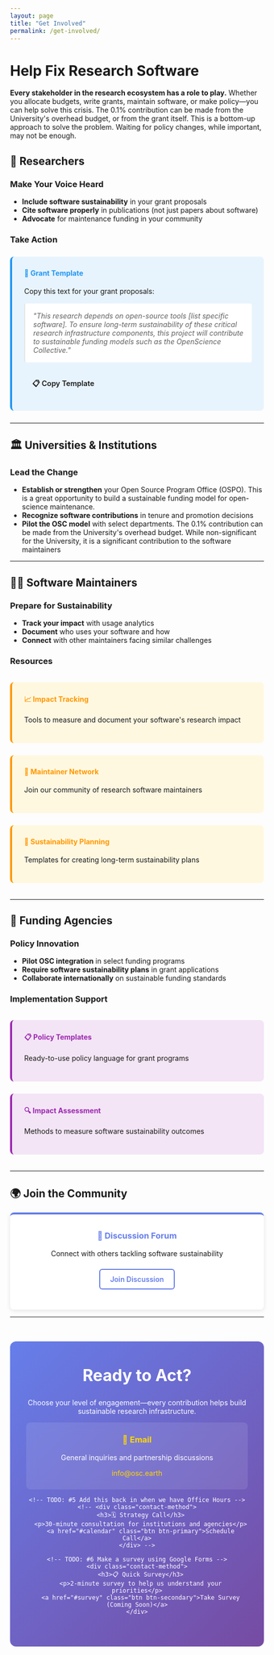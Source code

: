 ```yaml
---
layout: page
title: "Get Involved"
permalink: /get-involved/
---
```


# Help Fix Research Software

**Every stakeholder in the research ecosystem has a role to play.** Whether you allocate budgets, write grants, maintain software, or make policy—you can help solve this crisis. The 0.1% contribution can be made from the University's overhead budget, or from the grant itself. This is a bottom-up approach to solve the problem. Waiting for policy changes, while important, may not be enough.

## 🔬 **Researchers**

### Make Your Voice Heard
- **Include software sustainability** in your grant proposals
- **Cite software properly** in publications (not just papers about software)
- **Advocate** for maintenance funding in your community

### Take Action
<div class="action-box">
  <h4>📝 Grant Template</h4>
  <p>Copy this text for your grant proposals:</p>
  <blockquote>
    "This research depends on open-source tools [list specific software]. To ensure long-term sustainability of these critical research infrastructure components, this project will contribute to sustainable funding models such as the OpenScience Collective."
  </blockquote>
  <a href="#" class="btn btn-small">📋 Copy Template</a>
</div>

---

## 🏛️ **Universities & Institutions**

### Lead the Change
- **Establish or strengthen** your Open Source Program Office (OSPO). This is a great opportunity to build a sustainable funding model for open-science maintenance.
- **Recognize software contributions** in tenure and promotion decisions
- **Pilot the OSC model** with select departments. The 0.1% contribution can be made from the University's overhead budget. While non-significant for the University, it is a significant contribution to the software maintainers

<!-- TODO: #1 Add this back in when we have Pilot and OSPO guides-->
<!-- ### Partnership Opportunities
<div class="partnership-grid">
  <div class="partnership-item">
    <h4>🚀 Become a Pilot Partner</h4>
    <p>Join our initial cohort of universities testing the funding model</p>
    <a href="#contact" class="btn btn-primary">Express Interest</a>
  </div>
  
  <div class="partnership-item">
    <h4>📊 OSPO Development</h4>
    <p>We'll help you establish effective open source policies</p>
    <a href="#ospo-guide" class="btn btn-secondary">Get OSPO Guide</a>
  </div>
</div> -->

---

## 👩‍💻 **Software Maintainers**

### Prepare for Sustainability
- **Track your impact** with usage analytics
- **Document** who uses your software and how
- **Connect** with other maintainers facing similar challenges

### Resources
<div class="maintainer-resources">
  <div class="resource-item">
    <h4>📈 Impact Tracking</h4>
    <p>Tools to measure and document your software's research impact</p>
  </div>
  
  <div class="resource-item">
    <h4>🤝 Maintainer Network</h4>
    <p>Join our community of research software maintainers</p>
  </div>
  
  <div class="resource-item">
    <h4>💼 Sustainability Planning</h4>
    <p>Templates for creating long-term sustainability plans</p>
  </div>
</div>

---

## 💼 **Funding Agencies**

### Policy Innovation
- **Pilot OSC integration** in select funding programs
- **Require software sustainability plans** in grant applications
- **Collaborate internationally** on sustainable funding standards

### Implementation Support
<div class="agency-support">
  <div class="support-item">
    <h4>📋 Policy Templates</h4>
    <p>Ready-to-use policy language for grant programs</p>
  </div>
  
  <div class="support-item">
    <h4>🔍 Impact Assessment</h4>
    <p>Methods to measure software sustainability outcomes</p>
  </div>
</div>

---

## 🌍 **Join the Community**

<!-- TODO: #3 Add this back in when we have a newsletter -->
<!-- <div class="community-section">
  <div class="community-item">
    <h3>📧 Monthly Newsletter</h3>
    <p>Updates on progress, partnerships, and opportunities</p>
    <a href="#subscribe" class="btn btn-outline">Subscribe</a>
  </div> -->

  <!-- TODO: #4 Add this back in when we have webinars -->
  <!-- <div class="community-item">
    <h3>🎤 Monthly Webinars</h3>
    <p>Deep dives into implementation, policy, and best practices</p>
    <a href="#webinars" class="btn btn-outline">Join Next Session</a>
  </div> -->
  
  <div class="community-item">
    <h3>💬 Discussion Forum</h3>
    <p>Connect with others tackling software sustainability</p>
    <a href="https://github.com/OpenScience-Collective/osc/discussions" class="btn btn-outline">Join Discussion</a>
  </div>
</div>

---

<div class="contact-section">
  <h2>Ready to Act?</h2>
  <p>Choose your level of engagement—every contribution helps build sustainable research infrastructure.</p>
  
  <!-- <div class="contact-options"> -->
  <div class="contact-method">
    <h3>📧 Email</h3>
    <p>General inquiries and partnership discussions</p>
    <a href="mailto:info@osc.earth">info@osc.earth</a>
  </div>

    <!-- TODO: #5 Add this back in when we have Office Hours -->
    <!-- <div class="contact-method">
      <h3>🗓️ Strategy Call</h3>
      <p>30-minute consultation for institutions and agencies</p>
      <a href="#calendar" class="btn btn-primary">Schedule Call</a>
    </div> -->
    
    <!-- TODO: #6 Make a survey using Google Forms -->
    <div class="contact-method">
      <h3>📋 Quick Survey</h3>
      <p>2-minute survey to help us understand your priorities</p>
      <a href="#survey" class="btn btn-secondary">Take Survey (Coming Soon)</a>
    </div>
  <!-- </div> -->
</div>

<style>
.action-box {
  background: #e8f4fd;
  padding: 1.5rem;
  border-radius: 8px;
  border-left: 4px solid #2196f3;
  margin: 1.5rem 0;
}

.action-box h4 {
  margin-top: 0;
  color: #2196f3;
}

.action-box blockquote {
  background: white;
  padding: 1rem;
  border-radius: 4px;
  font-style: italic;
  margin: 1rem 0;
}

.partnership-grid {
  display: grid;
  grid-template-columns: repeat(auto-fit, minmax(300px, 1fr));
  gap: 1.5rem;
  margin: 2rem 0;
}

.partnership-item {
  background: #f8f9fa;
  padding: 1.5rem;
  border-radius: 8px;
  text-align: center;
  border-top: 4px solid #28a745;
}

.partnership-item h4 {
  margin-top: 0;
  color: #28a745;
}

.maintainer-resources {
  display: grid;
  grid-template-columns: repeat(auto-fit, minmax(250px, 1fr));
  gap: 1.5rem;
  margin: 2rem 0;
}

.resource-item {
  background: #fff8e1;
  padding: 1.5rem;
  border-radius: 8px;
  border-left: 4px solid #ff9800;
}

.resource-item h4 {
  margin-top: 0;
  color: #ff9800;
}

.agency-support {
  display: grid;
  grid-template-columns: repeat(auto-fit, minmax(250px, 1fr));
  gap: 1.5rem;
  margin: 2rem 0;
}

.support-item {
  background: #f3e5f5;
  padding: 1.5rem;
  border-radius: 8px;
  border-left: 4px solid #9c27b0;
}

.support-item h4 {
  margin-top: 0;
  color: #9c27b0;
}

.community-section {
  display: grid;
  grid-template-columns: repeat(auto-fit, minmax(250px, 1fr));
  gap: 2rem;
  margin: 3rem 0;
}

.community-item {
  background: white;
  padding: 2rem;
  border-radius: 8px;
  box-shadow: 0 2px 8px rgba(0,0,0,0.1);
  text-align: center;
  border-top: 4px solid #667eea;
}

.community-item h3 {
  margin-top: 0;
  color: #667eea;
}

.contact-section {
  background: linear-gradient(135deg, #667eea 0%, #764ba2 100%);
  color: white;
  padding: 3rem 2rem;
  border-radius: 12px;
  text-align: center;
  margin: 3rem 0;
}

.contact-section h2 {
  margin-top: 0;
  font-size: 2rem;
}

.contact-options {
  display: grid;
  grid-template-columns: repeat(auto-fit, minmax(250px, 1fr));
  gap: 2rem;
  margin-top: 2rem;
}

.contact-method {
  background: rgba(255,255,255,0.1);
  padding: 1.5rem;
  border-radius: 8px;
  backdrop-filter: blur(10px);
}

.contact-method h3 {
  margin-top: 0;
  color: #ffd700;
}

.contact-method a {
  color: #ffd700;
  text-decoration: none;
}

.btn {
  padding: 10px 20px;
  border-radius: 6px;
  text-decoration: none;
  font-weight: 600;
  text-align: center;
  transition: all 0.3s ease;
  display: inline-block;
  margin: 0.5rem 0;
}

.btn-primary {
  background-color: #667eea;
  color: white;
}

.btn-primary:hover {
  background-color: #5a6fd8;
  transform: translateY(-2px);
}

.btn-secondary {
  background-color: #28a745;
  color: white;
}

.btn-secondary:hover {
  background-color: #218838;
  transform: translateY(-2px);
}

.btn-outline {
  background-color: transparent;
  color: #667eea;
  border: 2px solid #667eea;
}

.btn-outline:hover {
  background-color: #667eea;
  color: white;
}

.btn-small {
  padding: 8px 16px;
  font-size: 0.9rem;
}

@media (max-width: 768px) {
  .partnership-grid,
  .maintainer-resources,
  .agency-support,
  .community-section,
  .contact-options {
    grid-template-columns: 1fr;
  }
}
</style>